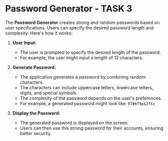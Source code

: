 # Password Generator - TASK 3

The **Password Generator** creates strong and random passwords based on user specifications. Users can specify the desired password length and complexity. Here's how it works:

1. **User Input:**
   - The user is prompted to specify the desired length of the password.
   - For example, the user might input a length of 12 characters.

2. **Generate Password:**
   - The application generates a password by combining random characters.
   - The characters can include uppercase letters, lowercase letters, digits, and special symbols.
   - The complexity of the password depends on the user's preferences.
   - For example, a generated password might look like: `R7#kT9p$JfXz`

3. **Display the Password:**
   - The generated password is displayed on the screen.
   - Users can then use this strong password for their accounts, ensuring better security.
